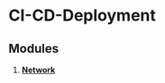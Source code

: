 # CI-CD-Deployment

## Modules
1. [**Network**](https://github.com/xxxDaOctoPuSSxxx/CI-CD-Deployment/blob/main/modules/network/readme.md) 